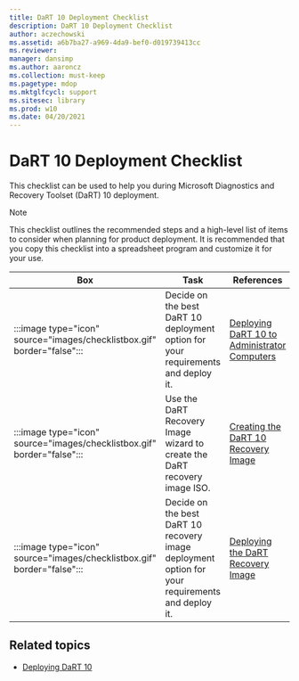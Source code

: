 ```yaml
---
title: DaRT 10 Deployment Checklist
description: DaRT 10 Deployment Checklist
author: aczechowski
ms.assetid: a6b7ba27-a969-4da9-bef0-d019739413cc
ms.reviewer: 
manager: dansimp
ms.author: aaroncz
ms.collection: must-keep
ms.pagetype: mdop
ms.mktglfcycl: support
ms.sitesec: library
ms.prod: w10
ms.date: 04/20/2021
---
```


# DaRT 10 Deployment Checklist

This checklist can be used to help you during Microsoft Diagnostics and Recovery Toolset (DaRT) 10 deployment.

> [!NOTE]
> This checklist outlines the recommended steps and a high-level list of items to consider when planning for product deployment. It is recommended that you copy this checklist into a spreadsheet program and customize it for your use.

| Box | Task | References |
| --- | ---- | ---------- |
|:::image type="icon" source="images/checklistbox.gif" border="false":::| Decide on the best DaRT 10 deployment option for your requirements and deploy it. | [Deploying DaRT 10 to Administrator Computers](deploying-dart-10-to-administrator-computers.md) |
|:::image type="icon" source="images/checklistbox.gif" border="false":::| Use the DaRT Recovery Image wizard to create the DaRT recovery image ISO. | [Creating the DaRT 10 Recovery Image](creating-the-dart-10-recovery-image.md) |
|:::image type="icon" source="images/checklistbox.gif" border="false":::| Decide on the best DaRT 10 recovery image deployment option for your requirements and deploy it. | [Deploying the DaRT Recovery Image](deploying-the-dart-recovery-image-dart-10.md) |

## Related topics

- [Deploying DaRT 10](deploying-dart-10.md)
